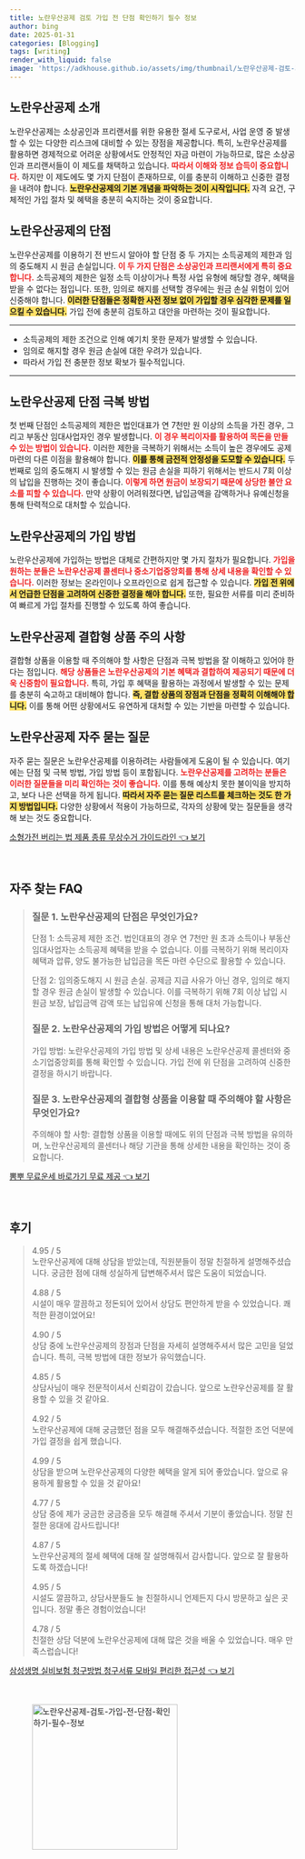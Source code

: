 ```yaml
---
title: 노란우산공제 검토 가입 전 단점 확인하기 필수 정보
author: bing
date: 2025-01-31
categories: [Blogging]
tags: [writing]
render_with_liquid: false
image: 'https://adkhouse.github.io/assets/img/thumbnail/노란우산공제-검토-가입-전-단점-확인하기-필수-정보.webp'
---
```

<h2 id='노란우산공제_소개'>노란우산공제 소개</h2>

<p>노란우산공제는 소상공인과 프리랜서를 위한 유용한 절세 도구로서, 사업 운영 중 발생할 수 있는 다양한 리스크에 대비할 수 있는 장점을 제공합니다. 특히, 노란우산공제를 활용하면 경제적으로 어려운 상황에서도 안정적인 자금 마련이 가능하므로, 많은 소상공인과 프리랜서들이 이 제도를 채택하고 있습니다. <b><span style="color: #ee2323;">따라서 이해와 정보 습득이 중요합니다.</span></b> 하지만 이 제도에도 몇 가지 단점이 존재하므로, 이를 충분히 이해하고 신중한 결정을 내려야 합니다. <b><span style="background-color: #ffe066;">노란우산공제의 기본 개념을 파악하는 것이 시작입니다.</span></b> 자격 요건, 구체적인 가입 절차 및 혜택을 충분히 숙지하는 것이 중요합니다.</p>

<h2 id='노란우산공제_단점'>노란우산공제의 단점</h2>

<p>노란우산공제를 이용하기 전 반드시 알아야 할 단점 중 두 가지는 소득공제의 제한과 임의 중도해지 시 원금 손실입니다. <b><span style="color: #ee2323;">이 두 가지 단점은 소상공인과 프리랜서에게 특히 중요합니다.</span></b> 소득공제의 제한은 일정 소득 이상이거나 특정 사업 유형에 해당할 경우, 혜택을 받을 수 없다는 점입니다. 또한, 임의로 해지를 선택할 경우에는 원금 손실 위험이 있어 신중해야 합니다. <b><span style="background-color: #ffe066;">이러한 단점들은 정확한 사전 정보 없이 가입할 경우 심각한 문제를 일으킬 수 있습니다.</span></b> 가입 전에 충분히 검토하고 대안을 마련하는 것이 필요합니다.</p>

<hr />

<ul>
    <li>소득공제의 제한 조건으로 인해 예기치 못한 문제가 발생할 수 있습니다.</li>
    <li>임의로 해지할 경우 원금 손실에 대한 우려가 있습니다.</li>
    <li>따라서 가입 전 충분한 정보 확보가 필수적입니다.</li>
</ul>

<hr />

<h2 id='단점_극복_방법'>노란우산공제 단점 극복 방법</h2>

<p>첫 번째 단점인 소득공제의 제한은 법인대표가 연 7천만 원 이상의 소득을 가진 경우, 그리고 부동산 임대사업자인 경우 발생합니다. <b><span style="color: #ee2323;">이 경우 복리이자를 활용하여 목돈을 만들 수 있는 방법이 있습니다.</span></b> 이러한 제한을 극복하기 위해서는 소득이 높은 경우에도 공제 마련의 다른 이점을 활용해야 합니다. <b><span style="background-color: #ffe066;">이를 통해 금전적 안정성을 도모할 수 있습니다.</span></b> 두 번째로 임의 중도해지 시 발생할 수 있는 원금 손실을 피하기 위해서는 반드시 7회 이상의 납입을 진행하는 것이 좋습니다. <b><span style="color: #ee2323;">이렇게 하면 원금이 보장되기 때문에 상당한 불안 요소를 피할 수 있습니다.</span></b> 만약 상황이 어려워졌다면, 납입금액을 감액하거나 유예신청을 통해 탄력적으로 대처할 수 있습니다.</p>

<h2 id='노란우산공제_가입_방법'>노란우산공제의 가입 방법</h2>

<p>노란우산공제에 가입하는 방법은 대체로 간편하지만 몇 가지 절차가 필요합니다. <b><span style="color: #ee2323;">가입을 원하는 분들은 노란우산공제 콜센터나 중소기업중앙회를 통해 상세 내용을 확인할 수 있습니다.</span></b> 이러한 정보는 온라인이나 오프라인으로 쉽게 접근할 수 있습니다. <b><span style="background-color: #ffe066;">가입 전 위에서 언급한 단점을 고려하여 신중한 결정을 해야 합니다.</span></b> 또한, 필요한 서류를 미리 준비하여 빠르게 가입 절차를 진행할 수 있도록 하여 좋습니다.</p>

<h2 id='노란우산공제_결합형_상품'>노란우산공제 결합형 상품 주의 사항</h2>

<p>결합형 상품을 이용할 때 주의해야 할 사항은 단점과 극복 방법을 잘 이해하고 있어야 한다는 점입니다. <b><span style="color: #ee2323;">해당 상품들은 노란우산공제의 기본 혜택과 결합하여 제공되기 때문에 더욱 신중함이 필요합니다.</span></b> 특히, 가입 후 혜택을 활용하는 과정에서 발생할 수 있는 문제를 충분히 숙고하고 대비해야 합니다. <b><span style="background-color: #ffe066;">즉, 결합 상품의 장점과 단점을 정확히 이해해야 합니다.</span></b> 이를 통해 어떤 상황에서도 유연하게 대처할 수 있는 기반을 마련할 수 있습니다.</p>

<h2 id='노란우산공제_자주_묻는_질문'>노란우산공제 자주 묻는 질문</h2>

<p>자주 묻는 질문은 노란우산공제를 이용하려는 사람들에게 도움이 될 수 있습니다. 여기에는 단점 및 극복 방법, 가입 방법 등이 포함됩니다. <b><span style="color: #ee2323;">노란우산공제를 고려하는 분들은 이러한 질문들을 미리 확인하는 것이 좋습니다.</span></b> 이를 통해 예상치 못한 불이익을 방지하고, 보다 나은 선택을 하게 됩니다. <b><span style="background-color: #ffe066;">따라서 자주 묻는 질문 리스트를 체크하는 것도 한 가지 방법입니다.</span></b> 다양한 상황에서 적용이 가능하므로, 각자의 상황에 맞는 질문들을 생각해 보는 것도 중요합니다.</p>
<p><a class="click-button" title="소형가전 버리는 법 제품 종류 무상수거 가이드라인" href="https://adkhouse.github.io/posts/%EC%86%8C%ED%98%95%EA%B0%80%EC%A0%84-%EB%B2%84%EB%A6%AC%EB%8A%94-%EB%B2%95-%EC%A0%9C%ED%92%88-%EC%A2%85%EB%A5%98-%EB%AC%B4%EC%83%81%EC%88%98%EA%B1%B0-%EA%B0%80%EC%9D%B4%EB%93%9C%EB%9D%BC%EC%9D%B8/" rel="dofollow">소형가전 버리는 법 제품 종류 무상수거 가이드라인 👈 보기</a></p><br>
<h2 id='자주_찾는_FAQ'>자주 찾는 FAQ</h2>
<div itemscope="" itemtype="https://schema.org/FAQPage"> 
<blockquote> 
<div itemscope="" itemprop="mainEntity" itemtype="https://schema.org/Question"> 
<h3 itemprop="name">질문 1. 노란우산공제의 단점은 무엇인가요?</h3> 
<div itemscope="" itemprop="acceptedAnswer" itemtype="https://schema.org/Answer"> 
<span itemprop="text"> 
<p>단점 1: 소득공제 제한 조건. 법인대표의 경우 연 7천만 원 초과 소득이나 부동산임대사업자는 소득공제 혜택을 받을 수 없습니다. 이를 극복하기 위해 복리이자 혜택과 압류, 양도 불가능한 납입금을 목돈 마련 수단으로 활용할 수 있습니다.</p> 
<p>단점 2: 임의중도해지 시 원금 손실. 공제금 지급 사유가 아닌 경우, 임의로 해지할 경우 원금 손실이 발생할 수 있습니다. 이를 극복하기 위해 7회 이상 납입 시 원금 보장, 납입금액 감액 또는 납입유예 신청을 통해 대처 가능합니다.</p> 
</span> 
</div> 
</div> 

<div itemscope="" itemprop="mainEntity" itemtype="https://schema.org/Question"> 
<h3 itemprop="name">질문 2. 노란우산공제의 가입 방법은 어떻게 되나요?</h3> 
<div itemscope="" itemprop="acceptedAnswer" itemtype="https://schema.org/Answer"> 
<span itemprop="text"> 
<p>가입 방법: 노란우산공제의 가입 방법 및 상세 내용은 노란우산공제 콜센터와 중소기업중앙회를 통해 확인할 수 있습니다. 가입 전에 위 단점을 고려하여 신중한 결정을 하시기 바랍니다.</p> 
</span> 
</div> 
</div> 

<div itemscope="" itemprop="mainEntity" itemtype="https://schema.org/Question"> 
<h3 itemprop="name">질문 3. 노란우산공제의 결합형 상품을 이용할 때 주의해야 할 사항은 무엇인가요?</h3> 
<div itemscope="" itemprop="acceptedAnswer" itemtype="https://schema.org/Answer"> 
<span itemprop="text"> 
<p>주의해야 할 사항: 결합형 상품을 이용할 때에도 위의 단점과 극복 방법을 유의하며, 노란우산공제의 콜센터나 해당 기관을 통해 상세한 내용을 확인하는 것이 중요합니다.</p> 
</span> 
</div> 
</div> 

</blockquote> 
</div>
<p><a class="click-button" title="뽐뿌 무료운세 바로가기 무료 제공" href="https://adkhouse.github.io/posts/%EB%BD%90%EB%BF%8C-%EB%AC%B4%EB%A3%8C%EC%9A%B4%EC%84%B8-%EB%B0%94%EB%A1%9C%EA%B0%80%EA%B8%B0-%EB%AC%B4%EB%A3%8C-%EC%A0%9C%EA%B3%B5/" rel="dofollow">뽐뿌 무료운세 바로가기 무료 제공 👈 보기</a></p><br>
<h2 id='후기'>후기</h2>
<div itemscope itemtype="https://schema.org/Product">
  <blockquote>
  <div itemprop="review" itemscope itemtype="https://schema.org/Review">
      <div itemprop="reviewRating" itemscope itemtype="https://schema.org/Rating"> <span itemprop="ratingValue">4.95</span> / <span itemprop="bestRating">5</span> </div>
      <span itemprop="reviewBody">노란우산공제에 대해 상담을 받았는데, 직원분들이 정말 친절하게 설명해주셨습니다. 궁금한 점에 대해 성실하게 답변해주셔서 많은 도움이 되었습니다.</span>
  </div>
  <br>
  <div itemprop="review" itemscope itemtype="https://schema.org/Review">
      <div itemprop="reviewRating" itemscope itemtype="https://schema.org/Rating"> <span itemprop="ratingValue">4.88</span> / <span itemprop="bestRating">5</span> </div>
      <span itemprop="reviewBody">시설이 매우 깔끔하고 정돈되어 있어서 상담도 편안하게 받을 수 있었습니다. 쾌적한 환경이었어요!</span>
  </div>
  <br>
  <div itemprop="review" itemscope itemtype="https://schema.org/Review">
      <div itemprop="reviewRating" itemscope itemtype="https://schema.org/Rating"> <span itemprop="ratingValue">4.90</span> / <span itemprop="bestRating">5</span> </div>
      <span itemprop="reviewBody">상담 중에 노란우산공제의 장점과 단점을 자세히 설명해주셔서 많은 고민을 덜었습니다. 특히, 극복 방법에 대한 정보가 유익했습니다.</span>
  </div>
  <br>
  <div itemprop="review" itemscope itemtype="https://schema.org/Review">
      <div itemprop="reviewRating" itemscope itemtype="https://schema.org/Rating"> <span itemprop="ratingValue">4.85</span> / <span itemprop="bestRating">5</span> </div>
      <span itemprop="reviewBody">상담사님이 매우 전문적이셔서 신뢰감이 갔습니다. 앞으로 노란우산공제를 잘 활용할 수 있을 것 같아요.</span>
  </div>
  <br>
  <div itemprop="review" itemscope itemtype="https://schema.org/Review">
      <div itemprop="reviewRating" itemscope itemtype="https://schema.org/Rating"> <span itemprop="ratingValue">4.92</span> / <span itemprop="bestRating">5</span> </div>
      <span itemprop="reviewBody">노란우산공제에 대해 궁금했던 점을 모두 해결해주셨습니다. 적절한 조언 덕분에 가입 결정을 쉽게 했습니다.</span>
  </div>
  <br>
  <div itemprop="review" itemscope itemtype="https://schema.org/Review">
      <div itemprop="reviewRating" itemscope itemtype="https://schema.org/Rating"> <span itemprop="ratingValue">4.99</span> / <span itemprop="bestRating">5</span> </div>
      <span itemprop="reviewBody">상담을 받으며 노란우산공제의 다양한 혜택을 알게 되어 좋았습니다. 앞으로 유용하게 활용할 수 있을 것 같아요!</span>
  </div>
  <br>
  <div itemprop="review" itemscope itemtype="https://schema.org/Review">
      <div itemprop="reviewRating" itemscope itemtype="https://schema.org/Rating"> <span itemprop="ratingValue">4.77</span> / <span itemprop="bestRating">5</span> </div>
      <span itemprop="reviewBody">상담 중에 제가 궁금한 궁금증을 모두 해결해 주셔서 기분이 좋았습니다. 정말 친절한 응대에 감사드립니다!</span>
  </div>
  <br>
  <div itemprop="review" itemscope itemtype="https://schema.org/Review">
      <div itemprop="reviewRating" itemscope itemtype="https://schema.org/Rating"> <span itemprop="ratingValue">4.87</span> / <span itemprop="bestRating">5</span> </div>
      <span itemprop="reviewBody">노란우산공제의 절세 혜택에 대해 잘 설명해줘서 감사합니다. 앞으로 잘 활용하도록 하겠습니다!</span>
  </div>
  <br>
  <div itemprop="review" itemscope itemtype="https://schema.org/Review">
      <div itemprop="reviewRating" itemscope itemtype="https://schema.org/Rating"> <span itemprop="ratingValue">4.95</span> / <span itemprop="bestRating">5</span> </div>
      <span itemprop="reviewBody">시설도 깔끔하고, 상담사분들도 늘 친절하시니 언제든지 다시 방문하고 싶은 곳입니다. 정말 좋은 경험이었습니다!</span>
  </div>
  <br>
  <div itemprop="review" itemscope itemtype="https://schema.org/Review">
      <div itemprop="reviewRating" itemscope itemtype="https://schema.org/Rating"> <span itemprop="ratingValue">4.78</span> / <span itemprop="bestRating">5</span> </div>
      <span itemprop="reviewBody">친절한 상담 덕분에 노란우산공제에 대해 많은 것을 배울 수 있었습니다. 매우 만족스럽습니다!</span>
  </div>
  </blockquote>
</div>
<p><a class="click-button" title="삼성생명 실비보험 청구방법 청구서류 모바일 편리한 접근성" href="https://adkhouse.github.io/posts/%EC%82%BC%EC%84%B1%EC%83%9D%EB%AA%85-%EC%8B%A4%EB%B9%84%EB%B3%B4%ED%97%98-%EC%B2%AD%EA%B5%AC%EB%B0%A9%EB%B2%95-%EC%B2%AD%EA%B5%AC%EC%84%9C%EB%A5%98-%EB%AA%A8%EB%B0%94%EC%9D%BC-%ED%8E%B8%EB%A6%AC%ED%95%9C-%EC%A0%91%EA%B7%BC%EC%84%B1/" rel="dofollow">삼성생명 실비보험 청구방법 청구서류 모바일 편리한 접근성 👈 보기</a></p><br>
<figure class="image"><img src="https://adkhouse.github.io/assets/img/thumbnail/노란우산공제-검토-가입-전-단점-확인하기-필수-정보.webp" alt="노란우산공제-검토-가입-전-단점-확인하기-필수-정보" width="256" height="256"></figure>